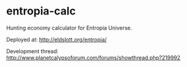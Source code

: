 entropia-calc
=============

Hunting economy calculator for Entropia Universe.

Deployed at: http://eldslott.org/entropia/

Development thread: http://www.planetcalypsoforum.com/forums/showthread.php?219992
